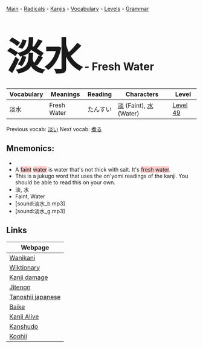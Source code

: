 <style> bigfont {font-size: 100px}</style>
[Main](../README.md) -
[Radicals](../radicals.md) -
[Kanjis](../kanjis.md) -
[Vocabulary](../vocabulary.md) -
[Levels](../levels.md) -
[Grammar](../grammar.md)
# <bigfont> 淡水</bigfont> - Fresh Water 

| Vocabulary | Meanings | Reading | Characters | Level |
| --- | --- | --- | --- | --- |
| 淡水 | Fresh Water | たんすい |  [淡](../kanjis/淡.md) (Faint), [水](../kanjis/水.md) (Water) | [Level 49](../levels/wk_level49.md) |

Previous vocab: [淡い](淡い.md) Next vocab: [煮る](煮る.md) 

## Mnemonics:

* 
* A <span style="background-color:#ffcccb"> faint</span> <span style="background-color:#ffcccb"> water</span> is water that's not thick with salt. It's <span style="background-color:#ffcccb"> fresh water</span>.
* This is a jukugo word that uses the on'yomi readings of the kanji. You should be able to read this on your own.
* 淡, 水
* Faint, Water
* [sound:淡水_b.mp3]
* [sound:淡水_g.mp3]


## Links 

| Webpage |
| --- |
| [Wanikani          ](https://www.wanikani.com/kanji/淡水) |
| [Wiktionary        ](https://en.wiktionary.org/wiki/淡水) |
| [Kanji damage      ](http://www.kanjidamage.com/kanji/search?utf8=✓&q=淡水) |
| [Jitenon           ](https://jitenon.com/kanji/淡水) |
| [Tanoshii japanese ](https://www.tanoshiijapanese.com/dictionary/kanji.cfm?k=淡水) |
| [Baike             ](https://baike.baidu.com/item/淡水) |
| [Kanji Alive       ](https://app.kanjialive.com/淡水) |
| [Kanshudo          ](https://www.kanshudo.com/searchmn?q=淡水) |
| [Koohii            ](https://kanji.koohii.com/study/kanji/淡水) |
